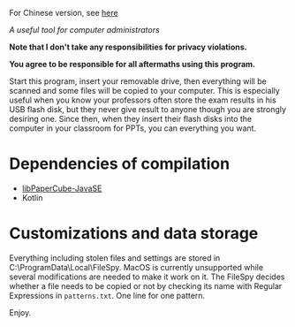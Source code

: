 For Chinese version, see [here](README_ZH.md)

*A useful tool for computer administrators*

**Note that I don't take any responsibilities for privacy violations.**

**You agree to be responsible for all aftermaths using this program.**


Start this program, insert your removable drive, then everything will be scanned and some files will be copied to your computer. This is especially useful when you know your professors often store the exam results in his USB flash disk, but they never give result to anyone though you are strongly desiring one. Since then, when they insert their flash disks into the computer in your classroom for PPTs, you can everything you want.

# Dependencies of compilation
* [libPaperCube-JavaSE](https://github.com/PaperCube/libPaperCube-JavaSE)
* Kotlin

# Customizations and data storage
Everything including stolen files and settings are stored in C:\ProgramData\Local\FileSpy. MacOS is currently unsupported while several modifications are needed to make it work on it.
The FileSpy decides whether a file needs to be copied or not by checking its name with Regular Expressions in `patterns.txt`. One line for one pattern.

Enjoy.
